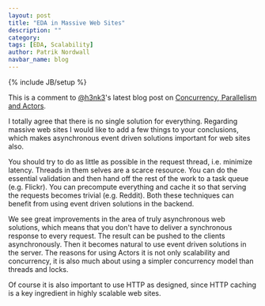 ```yaml
---
layout: post
title: "EDA in Massive Web Sites"
description: ""
category: 
tags: [EDA, Scalability]
author: Patrik Nordwall
navbar_name: blog
---
```

{% include JB/setup %}

This is a comment to [@h3nk3][1]'s latest blog post on [Concurrency, Parallelism and Actors][2].

I totally agree that there is no single solution for everything. Regarding massive web sites I would like to add a few things to your conclusions, which makes asynchronous event driven solutions important for web sites also.

You should try to do as little as possible in the request thread, i.e. minimize latency. Threads in them selves are a scarce resource. You can do the essential validation and then hand off the rest of the work to a task queue (e.g. Flickr). You can precompute everything and cache it so that serving the requests becomes trivial (e.g. Reddit). Both these techniques can benefit from using event driven solutions in the backend.

We see great improvements in the area of truly asynchronous web solutions, which means that you don't have to deliver a synchronous response to every request. The result can be pushed to the clients asynchronously. Then it becomes natural to use event driven solutions in the server. The reasons for using Actors it is not only scalability and concurrency, it is also much about using a simpler concurrency model than threads and locks.

Of course it is also important to use HTTP as designed, since HTTP caching is a key ingredient in highly scalable web sites.

   [1]: http://twitter.com/h3nk3
   [2]: http://r-c-r.tumblr.com/post/2947120096/concurrency-parallelism-and-actors
